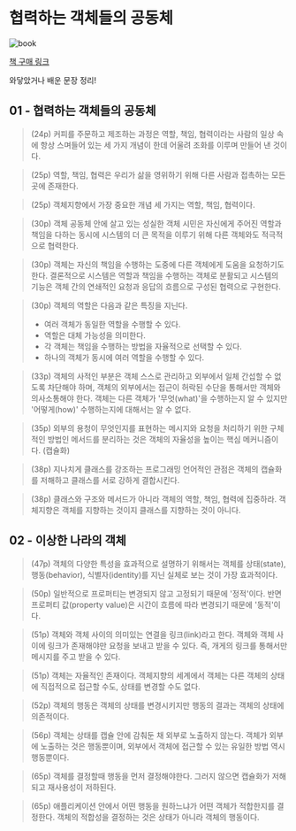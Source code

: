 # 협력하는 객체들의 공동체
![book](http://image.yes24.com/momo/TopCate511/MidCate005/51040273.jpg)

[책 구매 링크](http://www.yes24.com/Product/Goods/18249021)

와닿았거나 배운 문장 정리!

## 01 - 협력하는 객체들의 공동체
> (24p) 커피를 주문하고 제조하는 과정은 역할, 책임, 협력이라는 사람의 일상 속에 항상 스며들어 있는 세 가지 개념이 한데 어울려 조화를 이루며 만들어 낸 것이다.

> (25p) 역할, 책임, 협력은 우리가 삶을 영위하기 위해 다른 사람과 접촉하는 모든 곳에 존재한다.

> (25p) 객체지향에서 가장 중요한 개념 세 가지는 역할, 책임, 협력이다.

> (30p) 객체 공동체 안에 살고 있는 성실한 객체 시민은 자신에게 주어진 역할과 책임을 다하는 동시에 시스템의 더 큰 목적을 이루기 위해 다른 객체와도 적극적으로 협력한다.

> (30p) 객체는 자신의 책임을 수행하는 도중에 다른 객체에게 도움을 요청하기도 한다. 결론적으로 시스템은 역할과 책임을 수행하는 객체로 분활되고 시스템의 기능은 객체 간의 연쇄적인 요청과 응답의 흐름으로 구성된 협력으로 구현한다.

> (30p) 객체의 역할은 다음과 같은 특징을 지닌다. 
> - 여러 객체가 동일한 역할을 수행할 수 있다. 
> - 역할은 대체 가능성을 의미한다. 
> - 각 객체는 책임을 수행하는 방법을 자율적으로 선택할 수 있다. 
> - 하나의 객체가 동시에 여러 역할을 수행할 수 있다.

> (33p) 객체의 사적인 부분은 객체 스스로 관리하고 외부에서 일체 간섭할 수 없도록 차단해야 하며, 객체의 외부에서는 접근이 허락된 수단을 통해서만 객체와 의사소통해야 한다. 객체는 다른 객체가 '무엇(what)'을 수행하는지 알 수 있지만 '어떻게(how)' 수행하는지에 대해서는 알 수 없다.

> (35p) 외부의 용청이 무엇인지를 표현하는 메시지와 요청을 처리하기 위한 구체적인 방법인 메서드를 분리하는 것은 객체의 자율성을 높이는 핵심 메커니즘이다. (캡슐화)

> (38p) 지나치게 클래스를 강조하는 프로그래밍 언어적인 관점은 객체의 캡슐화를 저해하고 클래스를 서로 강하게 결합시킨다.

> (38p) 클래스와 구조와 메서드가 아니라 객체의 역할, 책임, 협력에 집중하라. 객체지향은 객체를 지향하는 것이지 클래스를 지향하는 것이 아니다.

## 02 - 이상한 나라의 객체

> (47p) 객체의 다양한 특성을 효과적으로 설명하기 위해서는 객체를 상태(state), 행동(behavior), 식별자(identity)를 지닌 실체로 보는 것이 가장 효과적이다.

> (50p) 일반적으로 프로퍼티는 변경되지 않고 고정되기 때문에 '정적'이다. 반면 프로퍼티 값(property value)은 시간이 흐름에 따라 변경되기 때문에 '동적'이다.

> (51p) 객체와 객체 사이의 의미있는 연결을 링크(link)라고 한다. 객체와 객체 사이에 링크가 존재해야만 요청을 보내고 받을 수 있다. 즉, 개게의 링크를 통해서만 메시지를 주고 받을 수 있다.

> (51p) 객체는 자율적인 존재이다. 객체지향의 세계에서 객체는 다른 객체의 상태에 직접적으로 접근할 수도, 상태를 변경할 수도 없다.

> (52p) 객체의 행동은 객체의 상태를 변경시키지만 행동의 결과는 객체의 상태에 의존적이다.

> (56p) 객체는 상태를 캡슐 안에 감춰둔 채 외부로 노출하지 않는다. 객체가 외부에 노출하는 것은 행동뿐이며, 외부에서 객체에 접근할 수 있는 유일한 방법 역시 행동뿐이다.

> (65p) 객체를 결정할때 행동을 먼저 결정해야한다. 그러지 않으면 캡슐화가 저해되고 재사용성이 저하된다.

> (65p) 애플리케이션 안에서 어떤 행동을 원하느냐가 어떤 객체가 적합한지를 결정한다. 객체의 적합성을 결정하는 것은 상태가 아니라 객체의 행동이다.